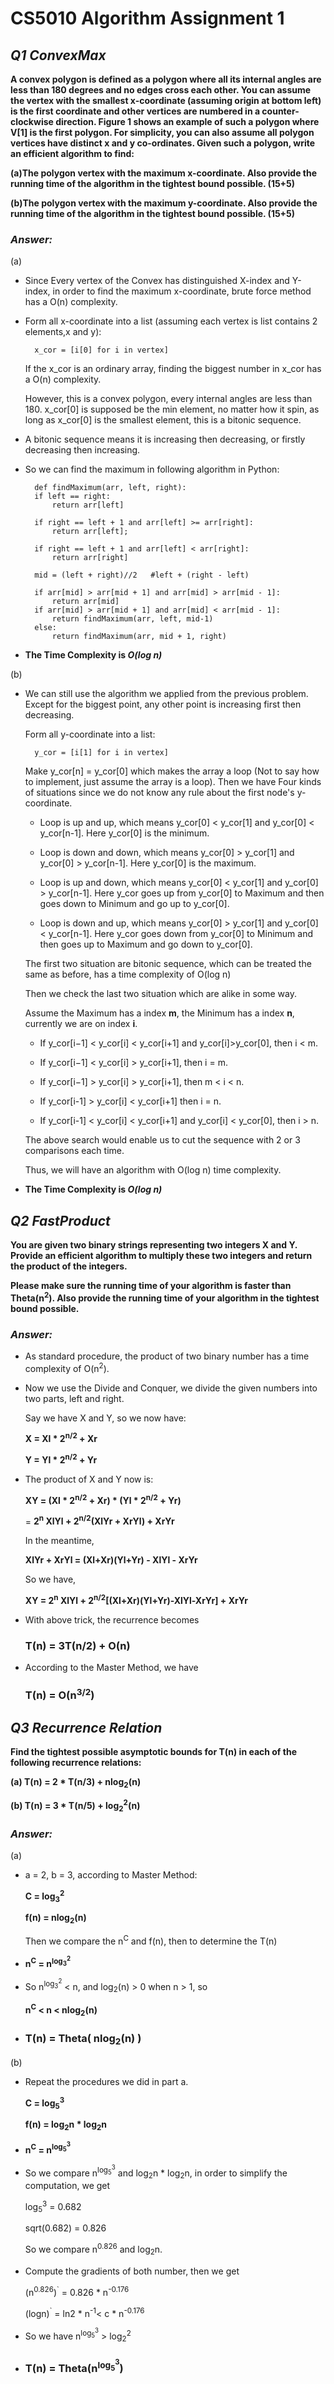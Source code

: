 # CS5010 Algorithm Assignment 1

## *Q1 ConvexMax*
 **A convex polygon is defined as a polygon where all its internal angles are less than 180  degrees  and  no  edges  cross  each  other.  You  can  assume  the  vertex  with  the smallest  x-coordinate  (assuming  origin  at  bottom  left)  is  the  first  coordinate  and other  vertices  are  numbered  in  a  counter-clockwise  direction.  Figure  1  shows  an example of such a polygon where V[1] is the first polygon. For simplicity, you can also assume all polygon vertices have distinct x and y co-ordinates.  Given such a polygon, write an efficient algorithm to find:**

 **(a)The polygon vertex with the maximum x-coordinate. Also provide the running time of the algorithm in the tightest bound possible. (15+5)** 
 
 **(b)The polygon vertex with the maximum y-coordinate. Also provide the running time of the algorithm in the tightest bound possible. (15+5)**

 ### *Answer:*
 
(a)

 + Since Every vertex of the Convex has distinguished X-index and Y-index, in order to find the maximum x-coordinate, brute force method has a O(n) complexity.
+ Form all x-coordinate into a list (assuming each vertex is list contains 2 elements,x and y):

        x_cor = [i[0] for i in vertex]
    If the x_cor is an ordinary array, finding the biggest number in x_cor has a O(n) complexity.
    
    However, this is a convex polygon, every internal angles are less than 180. x_cor[0] is supposed be the min element, no matter how it spin, as long as x_cor[0] is the smallest element, this is a bitonic sequence.

+ A bitonic sequence means it is increasing then decreasing, or firstly decreasing then increasing.

+ So we can find the maximum in following algorithm in Python:

        def findMaximum(arr, left, right): 
        if left == right: 
            return arr[left] 
    
        if right == left + 1 and arr[left] >= arr[right]: 
            return arr[left]; 
    
        if right == left + 1 and arr[left] < arr[right]: 
            return arr[right] 
    
        mid = (left + right)//2   #left + (right - left)
    
        if arr[mid] > arr[mid + 1] and arr[mid] > arr[mid - 1]: 
            return arr[mid] 
        if arr[mid] > arr[mid + 1] and arr[mid] < arr[mid - 1]: 
            return findMaximum(arr, left, mid-1) 
        else: 
            return findMaximum(arr, mid + 1, right) 
    
+ **The Time Complexity is *O(log n)***


(b)

+ We can still use the algorithm we applied from the previous problem. Except for the biggest point, any other point is increasing first then decreasing.

    Form all y-coordinate into a list:
    
        y_cor = [i[1] for i in vertex]

    Make y_cor[n] = y_cor[0] which makes the array a loop (Not to say how to implement, just assume the array is a loop). Then we have Four kinds of situations since we do not know any rule about the first node's y-coordinate.

    + Loop is up and up, which means y_cor[0] < y_cor[1] and y_cor[0] < y_cor[n-1]. Here y_cor[0] is the minimum.

    + Loop is down and down, which means y_cor[0] > y_cor[1] and y_cor[0] > y_cor[n-1]. Here y_cor[0] is the maximum.

    + Loop is up and down, which means y_cor[0] < y_cor[1] and y_cor[0] > y_cor[n-1]. Here y_cor goes up from y_cor[0] to Maximum and then goes down to Minimum and go up to y_cor[0].

    + Loop is down and up, which means y_cor[0] > y_cor[1] and y_cor[0] < y_cor[n-1]. Here y_cor goes down from y_cor[0] to Minimum and then goes up to Maximum and go down to y_cor[0].
    
    The first two situation are bitonic sequence, which can be treated the same as before, has a time complexity of O(log n)

    Then we check the last two situation which are alike in some way.

    Assume the Maximum has a index **m**, the Minimum has a index **n**, currently we are on index **i**.

    + If y_cor[i−1] < y_cor[i] < y_cor[i+1] and y_cor[i]>y_cor[0], then i < m.

    + If y_cor[i−1] < y_cor[i] > y_cor[i+1], then i = m.

    + If y_cor[i−1] > y_cor[i] > y_cor[i+1], then m < i < n.

    + If y_cor[i-1] > y_cor[i] < y_cor[i+1] then i = n.

    + If y_cor[i-1] < y_cor[i] < y_cor[i+1] and y_cor[i] < y_cor[0], then i > n.

    The above search would enable us to cut the sequence with 2 or 3 comparisons each time.

    Thus, we will have an algorithm with O(log n) time complexity.

+ **The Time Complexity is *O(log n)***


## *Q2 FastProduct*

**You  are  given  two  binary  strings  representing  two  integers  X  and  Y.  Provide  an efficient  algorithm  to  multiply  these  two  integers  and  return  the  product  of  the integers.**


**Please  make  sure  the  running  time  of  your  algorithm  is  faster  than Theta(n<sup>2</sup>).  Also provide the running time of your algorithm in the tightest bound possible.**

 ### *Answer:*

 + As standard procedure, the product of two binary number has a time complexity of O(n<sup>2</sup>).

 +  Now we use the Divide and Conquer, we divide the given numbers into two parts, left and right.

    Say we have X and Y, so we now have:
    
    **X = Xl * 2<sup>n/2</sup> + Xr**

    **Y = Yl * 2<sup>n/2</sup> + Yr**

+ The product of X and Y now is:

    **XY = (Xl * 2<sup>n/2</sup> + Xr) * (Yl * 2<sup>n/2</sup> + Yr)**

     = **2<sup>n</sup> XlYl + 2<sup>n/2</sup>(XlYr + XrYl) + XrYr**

     In the meantime,

     **XlYr + XrYl = (Xl+Xr)(Yl+Yr) - XlYl - XrYr**

     So we have,

     **XY = 2<sup>n</sup> XlYl + 2<sup>n/2</sup>[(Xl+Xr)(Yl+Yr)-XlYl-XrYr] + XrYr**

+ With above trick, the recurrence becomes 

    ### T(n) = 3T(n/2) + O(n) 

+ According to the Master Method, we have

    ### T(n) = O(n<sup>3/2</sup>)


## *Q3 Recurrence Relation*

**Find  the  tightest  possible  asymptotic  bounds  for  T(n)  in  each  of  the  following recurrence relations:**

**(a) T(n) = 2 * T(n/3) + nlog<sub>2</sub>(n)**

**(b) T(n) = 3 * T(n/5) + log<sub>2</sub><sup>2</sup>(n)**

 ### *Answer:*

(a)

+ a = 2, b = 3, according to Master Method:

    **C = log<sub>3</sub><sup>2</sup>**

    **f(n) = nlog<sub>2</sub>(n)**

    Then we compare the n<sup>C</sup> and f(n), then to determine the T(n)

+ **n<sup>C</sup> = n<sup>log<sub>3</sub><sup>2</sup></sup>**

+ So  n<sup>log<sub>3</sub><sup>2</sup></sup> < n, and log<sub>2</sub>(n) > 0 when n > 1, so

    **n<sup>C</sup> < n < nlog<sub>2</sub>(n)**

+ ### T(n) = Theta( nlog<sub>2</sub>(n) )

(b)

+ Repeat the procedures we did in part a.

    **C = log<sub>5</sub><sup>3</sup>**

    **f(n) = log<sub>2</sub>n * log<sub>2</sub>n**

+ **n<sup>C</sup> = n<sup>log<sub>5</sub><sup>3</sup></sup>**

+ So we compare n<sup>log<sub>5</sub><sup>3</sup></sup> and log<sub>2</sub>n * log<sub>2</sub>n, in order to simplify the computation, we get

    log<sub>5</sub><sup>3</sup> = 0.682

    sqrt(0.682) = 0.826

    So we compare n<sup>0.826</sup> and log<sub>2</sub>n.

+ Compute the gradients of both number, then we get

    (n<sup>0.826</sup>)<sup>`</sup> = 0.826 * n<sup>-0.176</sup>

    (logn)<sup>`</sup> = ln2 * n<sup>-1</sup>< c * n<sup>-0.176</sup>

+ So we have n<sup>log<sub>5</sub><sup>3</sup></sup> > log<sub>2</sub><sup>2</sup>

+ ### T(n) = Theta(n<sup>log<sub>5</sub><sup>3</sup></sup>)
